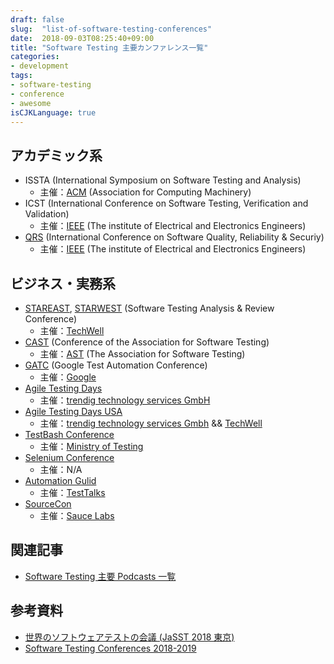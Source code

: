 ```yaml
---
draft: false
slug:  "list-of-software-testing-conferences"
date:  2018-09-03T08:25:40+09:00
title: "Software Testing 主要カンファレンス一覧"
categories:
- development
tags:
- software-testing
- conference
- awesome
isCJKLanguage: true
---
```


## アカデミック系

- ISSTA (International Symposium on Software Testing and Analysis)
  - 主催：[ACM](https://www.acm.org/) (Association for Computing Machinery)
- ICST (International Conference on Software Testing, Verification and Validation)
  - 主催：[IEEE](https://www.ieee.org/) (The institute of Electrical and Electronics Engineers)
- [QRS](http://paris.utdallas.edu/qrs18/) (International Conference on Software Quality, Reliability & Securiy)
  - 主催：[IEEE](https://www.ieee.org/) (The institute of Electrical and Electronics Engineers)

## ビジネス・実務系

- [STAREAST](https://stareast.techwell.com/), [STARWEST](https://starwest.techwell.com/) (Software Testing Analysis & Review Conference)
  - 主催：[TechWell](https://www.techwell.com/)
- [CAST](https://www.associationforsoftwaretesting.org/conference/) (Conference of the Association for Software Testing)
  - 主催：[AST](https://www.associationforsoftwaretesting.org/about/) (The Association for Software Testing)
- [GATC](https://developers.google.com/google-test-automation-conference/) (Google Test Automation Conference)
  - 主催：[Google](https://google.com)
- [Agile Testing Days](https://agiletestingdays.com/)
  - 主催：[trendig technology services GmbH](https://trendig.com/)
- [Agile Testing Days USA](https://agiletestingdays.us/)
  - 主催：[trendig technology services Gmbh](https://trendig.com/) && [TechWell](https://www.techwell.com/)
- [TestBash Conference](https://www.ministryoftesting.com/testbash)
  - 主催：[Ministry of Testing](https://www.ministryoftesting.com/)
- [Selenium Conference](https://www.seleniumconf.com/)
  - 主催：N/A
- [Automation Gulid](https://automationguild.com/)
  - 主催：[TestTalks](https://joecolantonio.com/testtalks/)
- [SourceCon](https://saucecon.com/)
  - 主催：[Sauce Labs](https://saucelabs.com/)

## 関連記事

- [Software Testing 主要 Podcasts 一覧](/posts/2018/list-of-software-testing-podcasts)

## 参考資料

- [世界のソフトウェアテストの会議 (JaSST 2018 東京)](https://www.slideshare.net/Bugler/jasst-2018)
- [Software Testing Conferences 2018-2019](http://www.softwaretestingmagazine.com/software-testing-conferences/)
